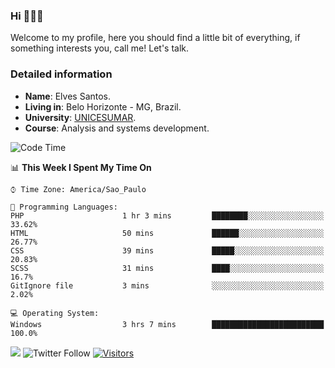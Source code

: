 


### Hi 🙋🏽‍♂️

Welcome to my profile, here you should find a little bit of everything, if something interests you, call me! Let's talk.

### Detailed information

* **Name**: Elves Santos.
* **Living in**: Belo Horizonte - MG, Brazil.
* **University**: [UNICESUMAR](https://venhaparaunicesumar.com.br/pos-graduacao).
* **Course**: Analysis and systems development.

<!--START_SECTION:waka-->
![Code Time](http://img.shields.io/badge/Code%20Time-15%20hrs%2048%20mins-blue)

📊 **This Week I Spent My Time On** 

```text
⌚︎ Time Zone: America/Sao_Paulo

💬 Programming Languages: 
PHP                      1 hr 3 mins         ████████░░░░░░░░░░░░░░░░░   33.62% 
HTML                     50 mins             ██████░░░░░░░░░░░░░░░░░░░   26.77% 
CSS                      39 mins             █████░░░░░░░░░░░░░░░░░░░░   20.83% 
SCSS                     31 mins             ████░░░░░░░░░░░░░░░░░░░░░   16.7% 
GitIgnore file           3 mins              ░░░░░░░░░░░░░░░░░░░░░░░░░   2.02%

💻 Operating System: 
Windows                  3 hrs 7 mins        █████████████████████████   100.0%

```


<!--END_SECTION:waka-->


<a href="https://www.linkedin.com/in/e1vescmd/"  target="_blank"><img src="https://img.shields.io/badge/-LinkedIn-%230077B5?style=for-the-badge&logo=linkedin&logoColor=white" target="_blank"></a>
![Twitter Follow](https://img.shields.io/twitter/follow/e1vescmd?color=00aced&label=Twitter&style=for-the-badge)
[![Visitors](https://api.visitorbadge.io/api/visitors?path=https%3A%2F%2Fgithub.com%2Fe1vescmd&labelColor=%23697689&countColor=%23d9e3f0)](https://visitorbadge.io/status?path=https%3A%2F%2Fgithub.com%2Fe1vescmd)
